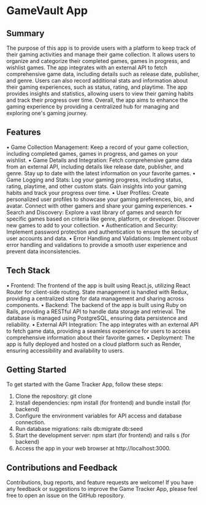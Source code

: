 # GameVault App


## Summary
The purpose of this app is to provide users with a platform to keep track of their gaming activities and manage their game collection. It allows users to organize and categorize their completed games, games in progress, and wishlist games. The app integrates with an external API to fetch comprehensive game data, including details such as release date, publisher, and genre. Users can also record additional stats and information about their gaming experiences, such as status, rating, and playtime. The app provides insights and statistics, allowing users to view their gaming habits and track their progress over time. Overall, the app aims to enhance the gaming experience by providing a centralized hub for managing and exploring one's gaming journey.

## Features
• Game Collection Management: Keep a record of your game collection, including completed games, games in progress, and games on your wishlist.
• Game Details and Integration: Fetch comprehensive game data from an external API, including details like release date, publisher, and genre. Stay up to date with the latest information on your favorite games.
• Game Logging and Stats: Log your gaming progress, including status, rating, playtime, and other custom stats. Gain insights into your gaming habits and track your progress over time.
• User Profiles: Create personalized user profiles to showcase your gaming preferences, bio, and avatar. Connect with other gamers and share your gaming experiences.
• Search and Discovery: Explore a vast library of games and search for specific games based on criteria like genre, platform, or developer. Discover new games to add to your collection.
• Authentication and Security: Implement password protection and authentication to ensure the security of user accounts and data.
• Error Handling and Validations: Implement robust error handling and validations to provide a smooth user experience and prevent data inconsistencies.

## Tech Stack
• Frontend: The frontend of the app is built using React.js, utilizing React Router for client-side routing. State management is handled with Redux, providing a centralized store for data management and sharing across components.
• Backend: The backend of the app is built using Ruby on Rails, providing a RESTful API to handle data storage and retrieval. The database is managed using PostgreSQL, ensuring data persistence and reliability.
• External API Integration: The app integrates with an external API to fetch game data, providing a seamless experience for users to access comprehensive information about their favorite games.
• Deployment: The app is fully deployed and hosted on a cloud platform such as Render, ensuring accessibility and availability to users.

## Getting Started
To get started with the Game Tracker App, follow these steps:

1. Clone the repository: git clone <repository-url>
2. Install dependencies: npm install (for frontend) and bundle install (for backend)
3. Configure the environment variables for API access and database connection.
4. Run database migrations: rails db:migrate db:seed
5. Start the development server: npm start (for frontend) and rails s (for backend)
6. Access the app in your web browser at http://localhost:3000.

## Contributions and Feedback
Contributions, bug reports, and feature requests are welcome! If you have any feedback or suggestions to improve the Game Tracker App, please feel free to open an issue on the GitHub repository.


